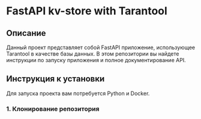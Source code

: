 # FastAPI kv-store with Tarantool

## Описание

Данный проект представляет собой FastAPI приложение, использующее Tarantool в качестве базы данных. В этом репозитории вы найдете инструкции по запуску приложения и полное документирование API.

## Инструкция к установки

Для запуска проекта вам потребуется Python и Docker.

### 1. Клонирование репозитория
